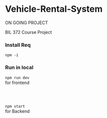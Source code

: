 # Vehicle-Rental-System
ON GOING PROJECT

BIL 372 Course Project

<h3>Install Req</h3>
  
  `npm -i`

<h3>Run in local</h3>

  `npm run dev`
  <br/>
  for frontend

  <br/>
  <br/>
  
  `npm start`
  <br/>
  for Backend
